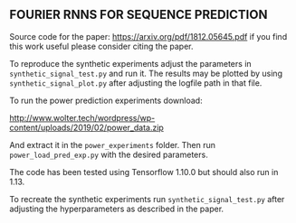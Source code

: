 FOURIER RNNS FOR SEQUENCE PREDICTION
------------------------------------
Source code for the paper: 
https://arxiv.org/pdf/1812.05645.pdf if you find this work useful please consider citing the paper.

To reproduce the synthetic experiments adjust the parameters in `synthetic_signal_test.py` and run it. The results may be plotted by using `synthetic_signal_plot.py` after adjusting the logfile path in that file.

To run the power prediction experiments download:

http://www.wolter.tech/wordpress/wp-content/uploads/2019/02/power_data.zip

And extract it in the `power_experiments` folder. Then run `power_load_pred_exp.py`
with the desired parameters.

The code has been tested using Tensorflow 1.10.0 but should also run in 1.13.

To recreate the synthetic experiments run `synthetic_signal_test.py` after adjusting the hyperparameters as described in the paper.
